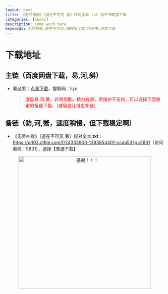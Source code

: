 ```yaml
---
layout: post
title: 《无尽神器》〔道在不可见 著〕校对全本 txt 电子书网盘下载
categories: [books]
description: some word here
keywords: 无尽神器,道在不可见,精校版全本,电子书,网盘下载
---
```


# 下载地址

## 主链（百度网盘下载，易,河,斜）

- 看这里：[点我下载](https://pan.baidu.com/s/1iMXUbSbtZQZjDcqDmnWUyw?pwd=liyu)，提取码：liyu

  > <p style="color:red" >度盘易,河,蟹，非常抱歉。精力有限，若维护不及时，可以选择下面稳定的备链下载。（或留言让博主补链）</p>

## 备链（防,河,蟹，速度稍慢，但下载稳定啊）

- 《无尽神器》〔道在不可见 著〕校对全本.**txt**：<https://url03.ctfile.com/f/24333903-1383854401-ccda53?p=5831>（访问密码：5831），选择【普通下载】

<div align="center"><img src="https://pic.imgdb.cn/item/6707df6bd29ded1a8ce37031.gif" alt="感谢！！！" width="420px" height="auto"/></div>
